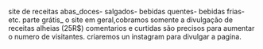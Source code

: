 site de receitas
abas_doces- salgados- bebidas quentes- bebidas frias- etc.
parte grátis_ o site em geral,cobramos somente a divulgação de receitas alheias (25R$)
comentarios e curtidas são precisos para aumentar o numero de visitantes.
criaremos un instagram para divulgar a pagina.
